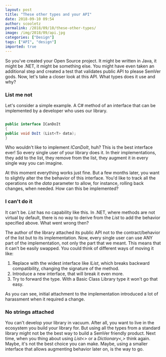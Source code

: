 ```yaml
---
layout: post
title: "These other types and your API"
date: 2018-09-10 09:54
author: scooletz
permalink: /2018/09/10/these-other-types/
image: /img/2018/09/api.jpg
categories: ["Design"]
tags: ["API", "design"]
imported: true
---
```


So you've created your Open Source project. It might be written in Java, it might be .NET, it might be something else. You might have even taken an additional step and created a test that validates public API to please SemVer gods. Now, let's take a closer look at this API. What types does it use and why?

### List me not

Let's consider a simple example. A C# method of an interface that can be implemented by a developer who uses our library.

```csharp

public interface ICanDoIt
{
public void DoIt (List<T> data);
}
```

Who wouldn't like to implement *ICanDoIt*, huh? This is the best interface ever! So every single user of your library does it. In their implementations, they add to the list, they remove from the list, they augment it in every single way you can imagine.

At this moment everything works just fine. But a few months later, you want to slightly alter the the behavior of this interface. You'd like to track all the operations on the *data* parameter to allow, for instance, rolling back changes, when needed. How can this be implemented?

### I can't do it

It can't be. *List<string>* has no capability like this. In .NET, where methods are not virtual by default, there is no way to derive from the *List<T>* to add the behavior specified above. What went wrong then?

The author of the library attached its public API not to the contract/behavior of the list but to its implementation. Now, every single user can use ANY part of the implementation, not only the part that we meant. This means that it can't be easily swapped. You could think of different ways of moving it like:

1. Replace with the widest interface like *IList<T>*, which breaks backward compatibility, changing the signature of the method.
1. Introduce a new interface, that will break it even more.
1. Try to forward the type. With a Basic Class Library type it won't go that easy.

As you can see, initial attachment to the implementation introduced a lot of harassment when it required a change.

### No strings attached

You can't develop your library in vacuum. After all, you want to live in the ecosystem you build your library for. But using all the types from a standard library might not be the best way to build a SemVer friendly product. Next time, when you thing about using *List<>* or a *Dictionary<,>* think again. Maybe, it's not the best choice you can make. Maybe, using a smaller interface that allows augmenting behavior later on, is the way to go.

